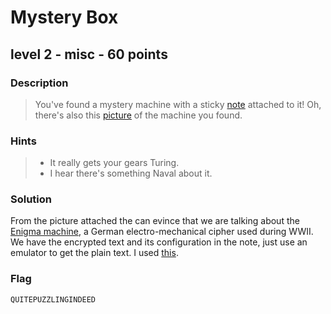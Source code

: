 # Mystery Box
## level 2 - misc - 60 points

### Description
> You've found a mystery machine with a sticky [note](./data/note.txt) attached to it! Oh, there's also this [picture](./data/MysteryBox.png) of the machine you found.

### Hints
> * It really gets your gears Turing.
> * I hear there's something Naval about it.

### Solution

From the picture attached the can evince that we are talking about the [Enigma machine](https://en.wikipedia.org/wiki/Enigma_machine), a German electro-mechanical cipher used during WWII. We have the encrypted text and its configuration in the note, just use an emulator to get the plain text. I used [this](http://enigma.louisedade.co.uk/enigma.html).

### Flag
```
QUITEPUZZLINGINDEED
```